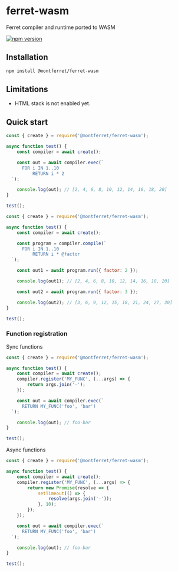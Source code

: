 # ferret-wasm

Ferret compiler and runtime ported to WASM

[![npm version](https://badge.fury.io/js/%40montferret%2Fferret-wasm.svg)](https://badge.fury.io/js/%40montferret%2Fferret-wasm)

## Installation

```sh
npm install @montferret/ferret-wasm
```

## Limitations

-   HTML stack is not enabled yet.

## Quick start

```javascript
const { create } = require('@montferret/ferret-wasm');

async function test() {
    const compiler = await create();

    const out = await compiler.exec(`
      FOR i IN 1..10
          RETURN i * 2
  `);

    console.log(out); // [2, 4, 6, 8, 10, 12, 14, 16, 18, 20]
}

test();
```

```javascript
const { create } = require('@montferret/ferret-wasm');

async function test() {
    const compiler = await create();

    const program = compiler.compile(`
      FOR i IN 1..10
          RETURN i * @factor
  `);

    const out1 = await program.run({ factor: 2 });

    console.log(out1); // [2, 4, 6, 8, 10, 12, 14, 16, 18, 20]

    const out2 = await program.run({ factor: 3 });

    console.log(out2); // [3, 6, 9, 12, 15, 18, 21, 24, 27, 30]
}

test();
```

### Function registration

Sync functions

```javascript
const { create } = require('@montferret/ferret-wasm');

async function test() {
    const compiler = await create();
    compiler.register('MY_FUNC', (...args) => {
        return args.join('-');
    });

    const out = await compiler.exec(`
      RETURN MY_FUNC('foo', 'bar')
  `);

    console.log(out); // foo-bar
}

test();
```

Async functions

```javascript
const { create } = require('@montferret/ferret-wasm');

async function test() {
    const compiler = await create();
    compiler.register('MY_FUNC', (...args) => {
        return new Promise(resolve => {
            setTimeout(() => {
                resolve(args.join('-'));
            }, 10);
        });
    });

    const out = await compiler.exec(`
      RETURN MY_FUNC('foo', 'bar')
  `);

    console.log(out); // foo-bar
}

test();
```
